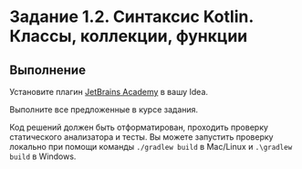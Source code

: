 # Задание 1.2. Синтаксис Kotlin. Классы, коллекции, функции

## Выполнение

Установите плагин [JetBrains Academy](https://plugins.jetbrains.com/plugin/10081-jetbrains-academy) в вашу Idea.

Выполните все предложенные в курсе задания.

Код решений должен быть отформатирован, проходить проверку статического анализатора и тесты. Вы можете запустить проверку локально при помощи команды `./gradlew build` в Mac/Linux и `.\gradlew build` в Windows.

